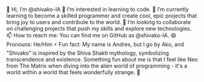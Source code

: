 👋 Hi, I’m @shivako-IA
👀 I’m interested in learning to code.
🌱 I’m currently learning to become a skilled programmer and create cool, epic projects that bring joy to users and contribute to the world.
💞️ I’m looking to collaborate on challenging projects that push my skills and explore new technologies.
📫 How to reach me: You can find me on GitHub as @shivako-IA.
😄 Pronouns: He/Him
⚡ Fun fact: My name is Andres, but I go by Ako, and "Shivako" is inspired by the Shiva Shakti mythology, symbolizing transcendence and existence. Something fun about me is that I feel like Neo from The Matrix when diving into the alien world of programming - it's a world within a world that feels wonderfully strange. 🌟
